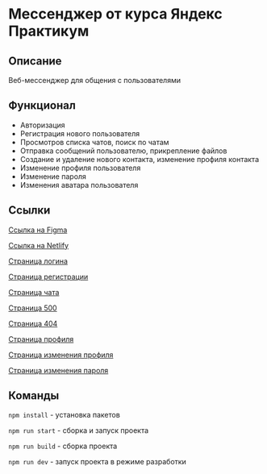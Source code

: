 # Мессенджер от курса Яндекс Практикум

## Описание

Веб-мессенджер для общения с пользователями

## Функционал

- Авторизация
- Регистрация нового пользователя
- Просмотров списка чатов, поиск по чатам
- Отправка сообщений пользователю, прикрепление файлов
- Создание и удаление нового контакта, изменение профиля контакта
- Изменение профиля пользователя
- Изменение пароля
- Изменения аватара пользователя

## Ссылки

[Ссылка на Figma](https://www.figma.com/file/fUNw7e4zcxltjCzp7ARPkW/Chat-Project-Middle-Frontend-Yandex-Practicum-Course?type=design&node-id=0%3A1&mode=design&t=v1jEPbio3BnNTySr-1)

[Ссылка на Netlify](https://app.netlify.com/sites/rishinnmessanger/overview)

[Страница логина](https://rishinnmessanger.netlify.app/login)

[Страница регистрации](https://rishinnmessanger.netlify.app/register)

[Страница чата](https://rishinnmessanger.netlify.app/chats)

[Страница 500](https://rishinnmessanger.netlify.app/500)

[Страница 404](https://rishinnmessanger.netlify.app/404)

[Страница профиля](https://rishinnmessanger.netlify.app/profile)

[Страница изменения профиля](https://rishinnmessanger.netlify.app/edit-profile)

[Страница изменения пароля](https://rishinnmessanger.netlify.app/change-password)



## Команды

`npm install` - установка пакетов

`npm run start` - сборка и запуск проекта

`npm run build` - сборка проекта

`npm run dev` - запуск проекта в режиме разработки
